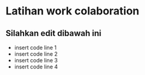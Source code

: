 # Latihan work colaboration 
## Silahkan edit dibawah ini


* insert code line 1
* insert code line 2
* insert code line 3
* insert code line 4
